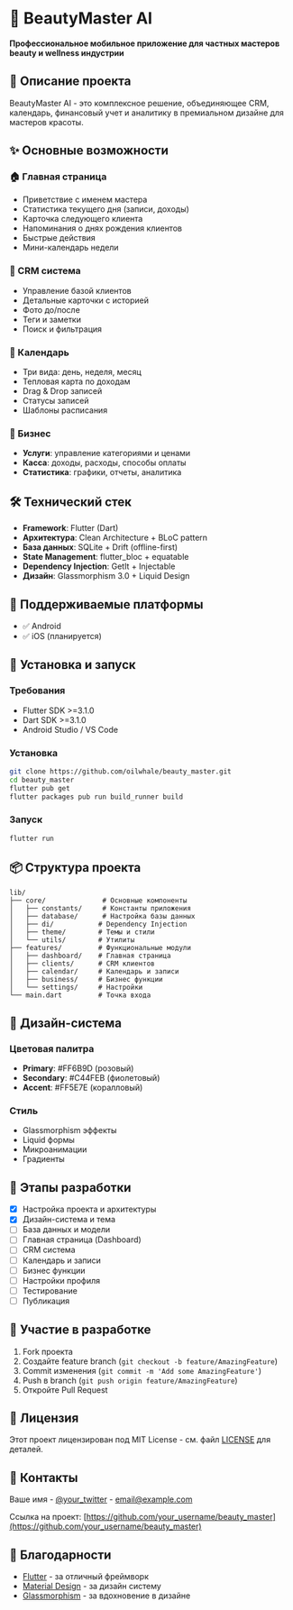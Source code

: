 # 💅 BeautyMaster AI

**Профессиональное мобильное приложение для частных мастеров beauty и wellness индустрии**

## 🎯 Описание проекта

BeautyMaster AI - это комплексное решение, объединяющее CRM, календарь, финансовый учет и аналитику в премиальном дизайне для мастеров красоты.

## ✨ Основные возможности

### 🏠 Главная страница
- Приветствие с именем мастера
- Статистика текущего дня (записи, доходы)
- Карточка следующего клиента
- Напоминания о днях рождения клиентов
- Быстрые действия
- Мини-календарь недели

### 👥 CRM система
- Управление базой клиентов
- Детальные карточки с историей
- Фото до/после
- Теги и заметки
- Поиск и фильтрация

### 📅 Календарь
- Три вида: день, неделя, месяц
- Тепловая карта по доходам
- Drag & Drop записей
- Статусы записей
- Шаблоны расписания

### 💼 Бизнес
- **Услуги**: управление категориями и ценами
- **Касса**: доходы, расходы, способы оплаты
- **Статистика**: графики, отчеты, аналитика

## 🛠 Технический стек

- **Framework**: Flutter (Dart)
- **Архитектура**: Clean Architecture + BLoC pattern
- **База данных**: SQLite + Drift (offline-first)
- **State Management**: flutter_bloc + equatable
- **Dependency Injection**: GetIt + Injectable
- **Дизайн**: Glassmorphism 3.0 + Liquid Design

## 📱 Поддерживаемые платформы

- ✅ Android
- ✅ iOS (планируется)

## 🚀 Установка и запуск

### Требования
- Flutter SDK >=3.1.0
- Dart SDK >=3.1.0
- Android Studio / VS Code

### Установка
```bash
git clone https://github.com/oilwhale/beauty_master.git
cd beauty_master
flutter pub get
flutter packages pub run build_runner build
```

### Запуск
```bash
flutter run
```

## 📦 Структура проекта

```
lib/
├── core/              # Основные компоненты
│   ├── constants/     # Константы приложения
│   ├── database/      # Настройка базы данных
│   ├── di/           # Dependency Injection
│   ├── theme/        # Темы и стили
│   └── utils/        # Утилиты
├── features/         # Функциональные модули
│   ├── dashboard/    # Главная страница
│   ├── clients/      # CRM клиентов
│   ├── calendar/     # Календарь и записи
│   ├── business/     # Бизнес функции
│   └── settings/     # Настройки
└── main.dart         # Точка входа
```

## 🎨 Дизайн-система

### Цветовая палитра
- **Primary**: #FF6B9D (розовый)
- **Secondary**: #C44FEB (фиолетовый)
- **Accent**: #FF5E7E (коралловый)

### Стиль
- Glassmorphism эффекты
- Liquid формы
- Микроанимации
- Градиенты

## 📅 Этапы разработки

- [x] Настройка проекта и архитектуры
- [x] Дизайн-система и тема
- [ ] База данных и модели
- [ ] Главная страница (Dashboard)
- [ ] CRM система
- [ ] Календарь и записи
- [ ] Бизнес функции
- [ ] Настройки профиля
- [ ] Тестирование
- [ ] Публикация

## 🤝 Участие в разработке

1. Fork проекта
2. Создайте feature branch (`git checkout -b feature/AmazingFeature`)
3. Commit изменения (`git commit -m 'Add some AmazingFeature'`)
4. Push в branch (`git push origin feature/AmazingFeature`)
5. Откройте Pull Request

## 📄 Лицензия

Этот проект лицензирован под MIT License - см. файл [LICENSE](LICENSE) для деталей.

## 📧 Контакты

Ваше имя - [@your_twitter](https://twitter.com/your_twitter) - email@example.com

Ссылка на проект: [https://github.com/your_username/beauty_master](https://github.com/your_username/beauty_master)

## 🙏 Благодарности

- [Flutter](https://flutter.dev/) - за отличный фреймворк
- [Material Design](https://material.io/) - за дизайн систему
- [Glassmorphism](https://glassmorphism.com/) - за вдохновение в дизайне
